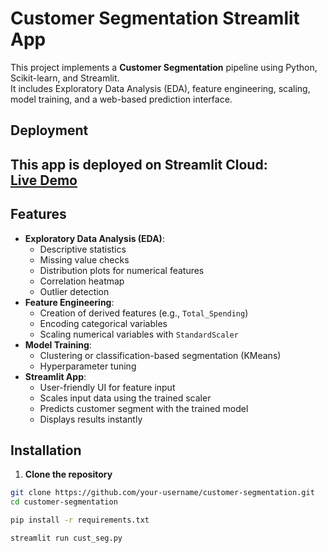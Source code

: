 # Customer Segmentation Streamlit App

This project implements a **Customer Segmentation** pipeline using Python, Scikit-learn, and Streamlit.  
It includes Exploratory Data Analysis (EDA), feature engineering, scaling, model training, and a web-based prediction interface.

## Deployment
This app is deployed on Streamlit Cloud:  
[Live Demo]((https://customer-segment-app-bayrmaatt.streamlit.app))
---

## Features
- **Exploratory Data Analysis (EDA)**:  
  - Descriptive statistics
  - Missing value checks
  - Distribution plots for numerical features
  - Correlation heatmap
  - Outlier detection
- **Feature Engineering**:
  - Creation of derived features (e.g., `Total_Spending`)
  - Encoding categorical variables
  - Scaling numerical variables with `StandardScaler`
- **Model Training**:
  - Clustering or classification-based segmentation (KMeans)
  - Hyperparameter tuning
- **Streamlit App**:
  - User-friendly UI for feature input
  - Scales input data using the trained scaler
  - Predicts customer segment with the trained model
  - Displays results instantly

## Installation

1. **Clone the repository**
```bash
git clone https://github.com/your-username/customer-segmentation.git
cd customer-segmentation

pip install -r requirements.txt

streamlit run cust_seg.py
